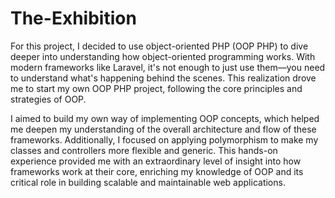 # The-Exhibition

For this project, I decided to use object-oriented PHP (OOP PHP) to dive deeper into understanding how object-oriented programming works. With modern frameworks like Laravel, it's not enough to just use them—you need to understand what's happening behind the scenes. This realization drove me to start my own OOP PHP project, following the core principles and strategies of OOP. 

I aimed to build my own way of implementing OOP concepts, which helped me deepen my understanding of the overall architecture and flow of these frameworks. Additionally, I focused on applying polymorphism to make my classes and controllers more flexible and generic. This hands-on experience provided me with an extraordinary level of insight into how frameworks work at their core, enriching my knowledge of OOP and its critical role in building scalable and maintainable web applications.

